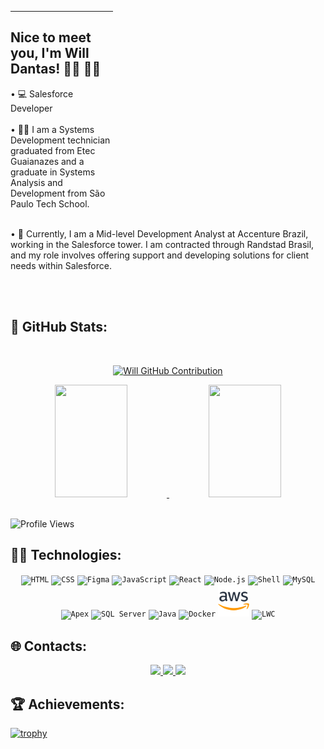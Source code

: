 <img src="https://media.tenor.com/I5iY9Hj8YGQAAAAi/kroppa-digital.gif" height="325" width="340" style="border-radius: 550px;" align="right" alt="gif">

---

## Nice to meet you, I'm Will Dantas! 👨‍👨‍ 👋🏼
<div> • 💻 Salesforce Developer <br><br>
• 👨‍🎓 I am a Systems Development technician graduated from Etec Guaianazes and a graduate in Systems Analysis and Development from São Paulo Tech School. <br><br>

• 🏢 Currently, I am a Mid-level Development Analyst at Accenture Brazil, working in the Salesforce tower. I am contracted through Randstad Brasil, and my role involves offering support and developing solutions for client needs within Salesforce.

</div>
<br><br>

## 🚀 GitHub Stats:

<br>

<p align="center">
  <a href="https://github.com/WillGD">
    <img src="https://github-profile-summary-cards.vercel.app/api/cards/profile-details?username=WillGD&theme=radical" alt="Will GitHub Contribution"/>
  </a>
</p>


<div align="center">
  <a href="https://github.com/WillGD"> 
    <img height="180em" width="48%" src="https://github-readme-stats.vercel.app/api?username=WillGD&show_icons=true&theme=dark&include_all_commits=true&count_private=true"/>
  </a>
  <a href="https://github.com//WillGD">
    <img height="180em" width="48%" src="https://github-readme-stats.vercel.app/api/top-langs/?username=WillGD&layout=compact&langs_count=7&theme=dark"/>
  </a>
</div>

<br>

![Profile Views](https://komarev.com/ghpvc/?username=WillGD&color=blue&style=flat-square&label=Profile+Views)

## 👨‍💻 Technologies:

<div align="center">
    <code><img height="50" src="https://user-images.githubusercontent.com/25181517/192158954-f88b5814-d510-4564-b285-dff7d6400dad.png" alt="HTML" title="HTML" /></code>
    <code><img height="50" src="https://user-images.githubusercontent.com/25181517/183898674-75a4a1b1-f960-4ea9-abcb-637170a00a75.png" alt="CSS" title="CSS" /></code>
    <code><img height="50" src="https://user-images.githubusercontent.com/25181517/189715289-df3ee512-6eca-463f-a0f4-c10d94a06b2f.png" alt="Figma" title="Figma" /></code>
    <code><img height="50" src="https://user-images.githubusercontent.com/25181517/117447155-6a868a00-af3d-11eb-9cfe-245df15c9f3f.png" alt="JavaScript" title="JavaScript" /></code>
    <code><img height="50" src="https://user-images.githubusercontent.com/25181517/183897015-94a058a6-b86e-4e42-a37f-bf92061753e5.png" alt="React" title="React" /></code>
    <code><img height="50" src="https://user-images.githubusercontent.com/25181517/183568594-85e280a7-0d7e-4d1a-9028-c8c2209e073c.png" alt="Node.js" title="Node.js" /></code>
    <code><img height="50" src="https://img.icons8.com/color/48/000000/console.png" alt="Shell" title="Shell" /></code>
    <code><img height="50" src="https://user-images.githubusercontent.com/25181517/183896128-ec99105a-ec1a-4d85-b08b-1aa1620b2046.png" alt="MySQL" title="MySQL" /></code>
    <code><img height="50" src="https://cdn.iconscout.com/icon/free/png-256/apex-3521686-2945140.png" alt="Apex" title="Apex" /></code>
    <code><img height="50" src="https://img.icons8.com/color/96/000000/microsoft-sql-server.png" alt="SQL Server" title="SQL Server" /></code>
    <code><img height="50" src="https://cdn.jsdelivr.net/gh/devicons/devicon/icons/java/java-original.svg" alt="Java" title="Java" /></code>
    <code><img height="50" src="https://img.icons8.com/ios-filled/50/000000/docker.png" alt="Docker" title="Docker" /></code>
    <code><img height="50" src="https://raw.githubusercontent.com/devicons/devicon/master/icons/amazonwebservices/amazonwebservices-original-wordmark.svg" alt="AWS" title="AWS" /></code>
    <code><img height="50" src="https://cdn.jsdelivr.net/gh/devicons/devicon/icons/salesforce/salesforce-original.svg" alt="LWC" title="LWC" /></code>
</div>





## 🌐 Contacts:
<div align="center">
  <a href="https://www.linkedin.com/in/will-gustavo-dantas-54532922b/" target="_blank">
    <img src="https://img.shields.io/badge/LinkedIn-blue?logo=linkedin&logoColor=white&style=for-the-badge">
  </a>
  <a href="mailto:willgustavodantasadolpho@gmail.com" target="_blank">
    <img src="https://img.shields.io/badge/Gmail-D14836?style=for-the-badge&logo=gmail&logoColor=white">
  </a>
  <a href="https://www.instagram.com/dantass_jpg/?hl=pt-br" target="_blank">
    <img src="https://img.shields.io/badge/-Instagram-%23E4405F?style=for-the-badge&logo=instagram&logoColor=white" target="_blank">
  </a>
</div>

## 🏆 Achievements: 

[![trophy](https://github-profile-trophy.vercel.app/?username=WillGD&theme=tokyonight)](https://github.com/WillGD/github-profile-trophy)
